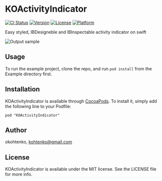 # KOActivityIndicator

[![CI Status](http://img.shields.io/travis/okohtenko/KOActivityIndicator.svg?style=flat)](https://travis-ci.org/okohtenko/KOActivityIndicator)
[![Version](https://img.shields.io/cocoapods/v/KOActivityIndicator.svg?style=flat)](http://cocoadocs.org/docsets/KOActivityIndicator)
[![License](https://img.shields.io/cocoapods/l/KOActivityIndicator.svg?style=flat)](http://cocoadocs.org/docsets/KOActivityIndicator)
[![Platform](https://img.shields.io/cocoapods/p/KOActivityIndicator.svg?style=flat)](http://cocoadocs.org/docsets/KOActivityIndicator)

Easy styled, IBDesigneble and IBInspectable activity indicator on swift

![Output sample](https://raw.githubusercontent.com/kohtenko/KOActivityIndicator/master/example.gif)

## Usage

To run the example project, clone the repo, and run `pod install` from the Example directory first.

## Installation

KOActivityIndicator is available through [CocoaPods](http://cocoapods.org). To install
it, simply add the following line to your Podfile:

    pod "KOActivityIndicator"

## Author

okohtenko, kohtenko@gmail.com

## License

KOActivityIndicator is available under the MIT license. See the LICENSE file for more info.